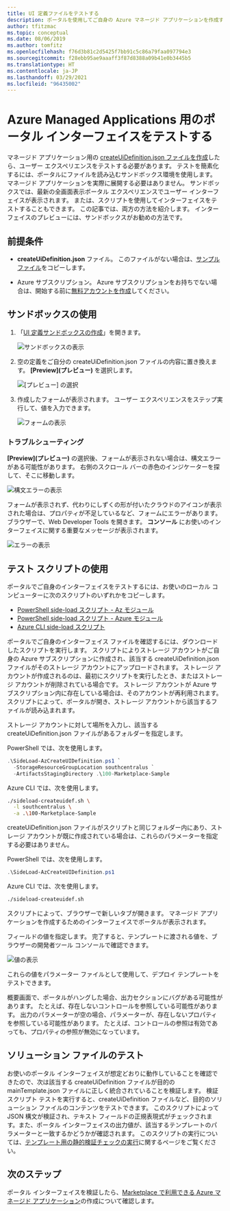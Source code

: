 ```yaml
---
title: UI 定義ファイルをテストする
description: ポータルを使用してご自身の Azure マネージド アプリケーションを作成するためのユーザー エクスペリエンスをテストする方法について説明します。
author: tfitzmac
ms.topic: conceptual
ms.date: 08/06/2019
ms.author: tomfitz
ms.openlocfilehash: f76d3b81c2d5425f7bb91c5c86a79faa097794e3
ms.sourcegitcommit: f28ebb95ae9aaaff3f87d8388a09b41e0b3445b5
ms.translationtype: HT
ms.contentlocale: ja-JP
ms.lasthandoff: 03/29/2021
ms.locfileid: "96435002"
---
```

# <a name="test-your-portal-interface-for-azure-managed-applications"></a>Azure Managed Applications 用のポータル インターフェイスをテストする

マネージド アプリケーション用の [createUiDefinition.json ファイルを作成](create-uidefinition-overview.md)したら、ユーザー エクスペリエンスをテストする必要があります。 テストを簡素化するには、ポータルにファイルを読み込むサンドボックス環境を使用します。 マネージド アプリケーションを実際に展開する必要はありません。 サンドボックスでは、最新の全画面表示ポータル エクスペリエンスでユーザー インターフェイスが表示されます。 または、スクリプトを使用してインターフェイスをテストすることもできます。 この記事では、両方の方法を紹介します。 インターフェイスのプレビューには、サンドボックスがお勧めの方法です。

## <a name="prerequisites"></a>前提条件

* **createUiDefinition.json** ファイル。 このファイルがない場合は、[サンプル ファイル](https://github.com/Azure/azure-quickstart-templates/blob/master/100-marketplace-sample/createUiDefinition.json)をコピーします。

* Azure サブスクリプション。 Azure サブスクリプションをお持ちでない場合は、開始する前に[無料アカウントを作成](https://azure.microsoft.com/free/)してください。

## <a name="use-sandbox"></a>サンドボックスの使用

1. 「[UI 定義サンドボックスの作成](https://portal.azure.com/?feature.customPortal=false&#blade/Microsoft_Azure_CreateUIDef/SandboxBlade)」を開きます。

   ![サンドボックスの表示](./media/test-createuidefinition/show-sandbox.png)

1. 空の定義をご自分の createUiDefinition.json ファイルの内容に置き換えます。 **[Preview]\(プレビュー\)** を選択します。

   ![[プレビュー] の選択](./media/test-createuidefinition/select-preview.png)

1. 作成したフォームが表示されます。 ユーザー エクスペリエンスをステップ実行して、値を入力できます。

   ![フォームの表示](./media/test-createuidefinition/show-ui-form.png)

### <a name="troubleshooting"></a>トラブルシューティング

**[Preview]\(プレビュー\)** の選択後、フォームが表示されない場合は、構文エラーがある可能性があります。 右側のスクロール バーの赤色のインジケーターを探して、そこに移動します。

![構文エラーの表示](./media/test-createuidefinition/show-syntax-error.png)

フォームが表示されず、代わりにしずくの形が付いたクラウドのアイコンが表示された場合は、プロパティが不足しているなど、フォームにエラーがあります。 ブラウザーで、Web Developer Tools を開きます。 **コンソール** にお使いのインターフェイスに関する重要なメッセージが表示されます。

![エラーの表示](./media/test-createuidefinition/show-error.png)

## <a name="use-test-script"></a>テスト スクリプトの使用

ポータルでご自身のインターフェイスをテストするには、お使いのローカル コンピューターに次のスクリプトのいずれかをコピーします。

* [PowerShell side-load スクリプト - Az モジュール](https://github.com/Azure/azure-quickstart-templates/blob/master/SideLoad-AzCreateUIDefinition.ps1)
* [PowerShell side-load スクリプト - Azure モジュール](https://github.com/Azure/azure-quickstart-templates/blob/master/SideLoad-CreateUIDefinition.ps1)
* [Azure CLI side-load スクリプト](https://github.com/Azure/azure-quickstart-templates/blob/master/sideload-createuidef.sh)

ポータルでご自身のインターフェイス ファイルを確認するには、ダウンロードしたスクリプトを実行します。 スクリプトによりストレージ アカウントがご自身の Azure サブスクリプションに作成され、該当する createUiDefinition.json ファイルがそのストレージ アカウントにアップロードされます。 ストレージ アカウントが作成されるのは、最初にスクリプトを実行したとき、またはストレージ アカウントが削除されている場合です。 ストレージ アカウントが Azure サブスクリプション内に存在している場合は、そのアカウントが再利用されます。 スクリプトによって、ポータルが開き、ストレージ アカウントから該当するファイルが読み込まれます。

ストレージ アカウントに対して場所を入力し、該当する createUiDefinition.json ファイルがあるフォルダーを指定します。

PowerShell では、次を使用します。

```powershell
.\SideLoad-AzCreateUIDefinition.ps1 `
  -StorageResourceGroupLocation southcentralus `
  -ArtifactsStagingDirectory .\100-Marketplace-Sample
```

Azure CLI では、次を使用します。

```bash
./sideload-createuidef.sh \
  -l southcentralus \
  -a .\100-Marketplace-Sample
```

createUiDefinition.json ファイルがスクリプトと同じフォルダー内にあり、ストレージ アカウントが既に作成されている場合は、これらのパラメーターを指定する必要はありません。

PowerShell では、次を使用します。

```powershell
.\SideLoad-AzCreateUIDefinition.ps1
```

Azure CLI では、次を使用します。

```bash
./sideload-createuidef.sh
```

スクリプトによって、ブラウザーで新しいタブが開きます。 マネージド アプリケーションを作成するためのインターフェイスでポータルが表示されます。

フィールドの値を指定します。 完了すると、テンプレートに渡される値を、ブラウザーの開発者ツール コンソールで確認できます。

![値の表示](./media/test-createuidefinition/show-json.png)

これらの値をパラメーター ファイルとして使用して、デプロイ テンプレートをテストできます。

概要画面で、ポータルがハングした場合、出力セクションにバグがある可能性があります。 たとえば、存在しないコントロールを参照している可能性があります。 出力のパラメーターが空の場合、パラメーターが、存在しないプロパティを参照している可能性があります。 たとえば、コントロールの参照は有効であっても、プロパティの参照が無効になっています。

## <a name="test-your-solution-files"></a>ソリューション ファイルのテスト

お使いのポータル インターフェイスが想定どおりに動作していることを確認できたので、次は該当する createUiDefinition ファイルが目的の mainTemplate.json ファイルに正しく統合されていることを検証します。 検証スクリプト テストを実行すると、createUiDefinition ファイルなど、目的のソリューション ファイルのコンテンツをテストできます。 このスクリプトによって JSON 構文が検証され、テキスト フィールドの正規表現式がチェックされます。また、ポータル インターフェイスの出力値が、該当するテンプレートのパラメーターと一致するかどうかが確認されます。 このスクリプトの実行については、[テンプレート用の静的検証チェックの実行](https://github.com/Azure/azure-quickstart-templates/tree/master/test)に関するページをご覧ください。

## <a name="next-steps"></a>次のステップ

ポータル インターフェイスを検証したら、[Marketplace で利用できる Azure マネージド アプリケーション](../../marketplace/create-new-azure-apps-offer.md)の作成について確認します。